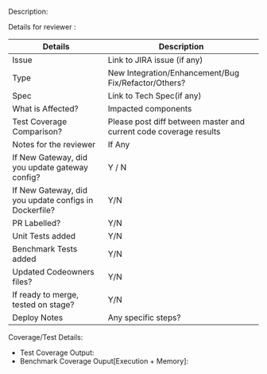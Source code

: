 Description:

Details for reviewer :

| Details                   | Description 
| ---                       | ---
| Issue                     | Link to JIRA issue (if any)
| Type                      | New Integration/Enhancement/Bug Fix/Refactor/Others?
| Spec                      | Link to Tech Spec(if any)
| What is Affected?         | Impacted components
| Test Coverage Comparison? | Please post diff between master and current code coverage results
| Notes for the reviewer    | If Any
| If New Gateway, did you update gateway config? | Y / N
| If New Gateway, did you update configs in Dockerfile? | Y/N
| PR Labelled?              | Y/N
| Unit Tests added| Y/N
| Benchmark Tests added| Y/N
| Updated Codeowners files? | Y/N
| If ready to merge, tested on stage? | Y/N
| Deploy Notes  | Any specific steps?

Coverage/Test Details:

- Test Coverage Output:
- Benchmark Coverage Ouput[Execution + Memory]:
